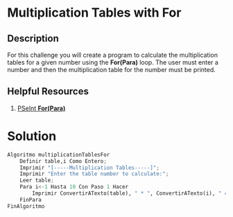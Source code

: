 # Multiplication Tables with For

## Description

For this challenge you will create a program to calculate the multiplication tables for a given number using the **For(Para)** loop. The user must enter a number and then the multiplication table for the number must be printed.

## Helpful Resources

1. [PSeInt **For(Para)**](https://www.youtube.com/watch?v=tHQLTppTi-A)

# Solution
```python
Algoritmo multiplicationTablesFor
	Definir table,i Como Entero;
	Imprimir "[-----Multiplication Tables-----]";
	Imprimir "Enter the table number to calculate:";
	Leer table;
	Para i<-1 Hasta 10 Con Paso 1 Hacer
		Imprimir ConvertirATexto(table), " * ", ConvertirATexto(i), " = ", ConvertirATexto(table*i);
	FinPara
FinAlgoritmo
```